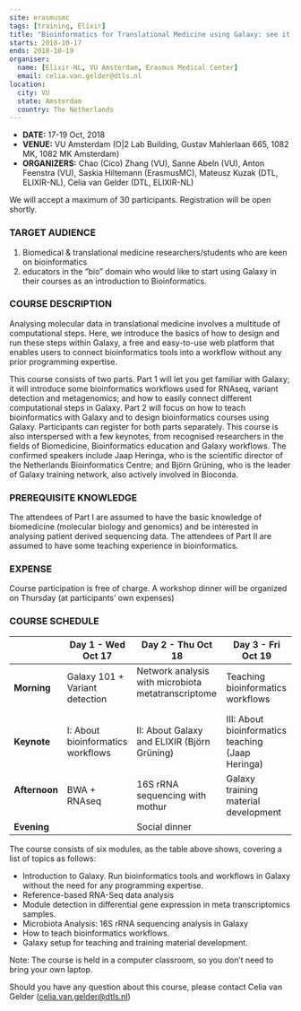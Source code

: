```yaml
---
site: erasmusmc
tags: [training, Elixir]
title: "Bioinformatics for Translational Medicine using Galaxy: see it, do it, teach it!"
starts: 2018-10-17
ends: 2018-10-19
organiser:
  name: [Elixir-NL, VU Amsterdam, Erasmus Medical Center]
  email: celia.van.gelder@dtls.nl
location:
  city: VU
  state: Amsterdam
  country: The Netherlands
---
```


- **DATE:** 17-19 Oct, 2018
- **VENUE:** VU Amsterdam (O|2 Lab Building, Gustav Mahlerlaan 665, 1082 MK, 1082 MK Amsterdam)
- **ORGANIZERS:** Chao (Cico) Zhang (VU), Sanne Abeln (VU), Anton Feenstra (VU), Saskia Hiltemann (ErasmusMC), Mateusz Kuzak (DTL, ELIXIR-NL), Celia van Gelder (DTL, ELIXIR-NL)

We will accept a maximum of 30 participants. Registration will be open shortly.

### TARGET AUDIENCE

1. Biomedical & translational medicine researchers/students who are keen on bioinformatics
2. educators in the “bio” domain who would like to start using Galaxy in their courses as an introduction to Bioinformatics.

### COURSE DESCRIPTION

Analysing molecular data in translational medicine involves a multitude of computational steps. Here, we introduce the basics of how to design and run these steps within Galaxy, a free and easy-to-use web platform that enables users to connect bioinformatics tools into a workflow without any prior programming expertise.

This course consists of two parts. Part 1 will let you get familiar with Galaxy; it will introduce some bioinformatics workflows used for RNAseq, variant detection and metagenomics; and how to easily connect different computational steps in Galaxy. Part 2 will focus on how to teach bioinformatics with Galaxy and to design bioinformatics courses using Galaxy. Participants can register for both parts separately.
This course is also interspersed with a few keynotes, from recognised researchers in the fields of Biomedicine, Bioinformatics education and Galaxy workflows. The confirmed speakers include Jaap Heringa, who is the scientific director of the Netherlands Bioinformatics Centre; and Björn Grüning, who is the leader of Galaxy training network, also actively involved in Bioconda.

### PREREQUISITE KNOWLEDGE

The attendees of Part I are assumed to have the basic knowledge of biomedicine (molecular biology and genomics) and be interested in analysing patient derived sequencing data. The attendees of Part II are assumed to have some teaching experience in bioinformatics.

### EXPENSE

Course participation is free of charge.
A workshop dinner will be organized on Thursday  (at participants’ own expenses)


### COURSE SCHEDULE

|                 | Day 1 - Wed Oct 17                       | Day 2 - Thu Oct 18                                        | Day 3 - Fri Oct 19                               |
|-----------------|------------------------------------------|-----------------------------------------------------------|--------------------------------------------------|
| **Morning**         | Galaxy 101 + Variant detection           | Network analysis with microbiota metatranscriptome &nbsp; | Teaching bioinformatics workflows                |
| **Keynote**         | I: About bioinformatics workflows &nbsp; | II: About Galaxy and ELIXIR (Björn Grüning)               | III: About bioinformatics teaching (Jaap Heringa)|
| **Afternoon** &nbsp;| BWA + RNAseq                             | 16S rRNA sequencing with mothur                           | Galaxy training material development             |
| **Evening**         |                                          | Social dinner                                             |                                                  |


The course consists of six modules, as the table above shows, covering a list of topics as follows:

- Introduction to Galaxy. Run bioinformatics tools and workflows in Galaxy without the need for any programming expertise.
- Reference-based RNA-Seq data analysis
- Module detection in differential gene expression in meta transcriptomics samples.
- Microbiota Analysis: 16S rRNA sequencing analysis in Galaxy
- How to teach bioinformatics workflows.
- Galaxy setup for teaching and training material development.

Note: The course is held in a computer classroom, so you don’t need to bring your own laptop.

Should you have any question about this course, please contact Celia van Gelder (celia.van.gelder@dtls.nl)


